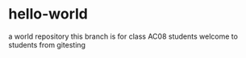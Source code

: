 # hello-world
a world repository
this branch is for class AC08 students
welcome to students from gitesting
